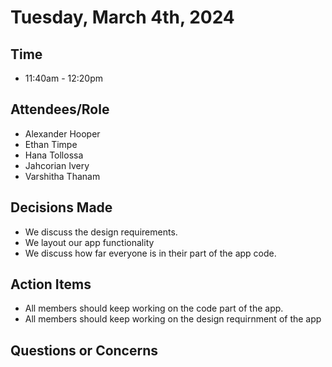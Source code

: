 # Tuesday, March 4th, 2024
## Time
- 11:40am - 12:20pm
## Attendees/Role
- Alexander Hooper
- Ethan Timpe
- Hana Tollossa
- Jahcorian Ivery
- Varshitha Thanam
## Decisions Made
- We discuss the design requirements.
- We layout our app functionality
- We discuss how far everyone is in their part of the app code.
## Action Items
- All members should keep working on the code part of the app.
- All members should keep working on the design requirnment  of the app
## Questions or Concerns

  

